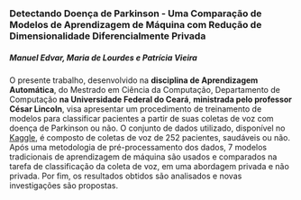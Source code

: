 ### Detectando Doença de Parkinson - Uma Comparação de Modelos de Aprendizagem de Máquina com Redução de Dimensionalidade Diferencialmente Privada
##### Manuel Edvar, Maria de Lourdes e Patrícia Vieira
O presente trabalho, desenvolvido na **disciplina de Aprendizagem Automática**, do Mestrado em Ciência da Computação, Departamento de Computação **na Universidade Federal do Ceará**, **ministrada pelo professor César Lincoln**, visa apresentar um procedimento de treinamento de modelos para classificar pacientes a partir de suas coletas de voz com doença de Parkinson ou não.  O conjunto de dados utilizado, disponível no [Kaggle](https://www.kaggle.com/dipayanbiswas/parkinsons-disease-speech-signal-features), é composto de coletas de voz de 252 pacientes, saudáveis ou não.  Após uma metodologia de pré-processamento dos dados, 7 modelos tradicionais de aprendizagem de máquina são usados e comparados na tarefa de classificação da coleta de voz, em uma abordagem privada e não privada. Por fim, os resultados obtidos são analisados e novas investigações são propostas.
